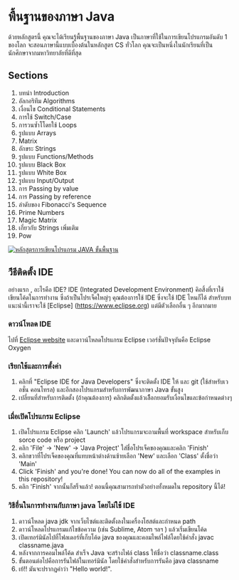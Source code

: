 # พื้นฐานของภาษา Java
ด้วยหลักสูตรนี้ คุณจะได้เรียนรู้พื้นฐานของภาษา Java เป็นภาษาที่ใช้ในการเขียนโปรแกรมอันดับ 1 ของโลก  จะสอนภาษานี้แบบเบื้องต้นในหลักสูตร CS ทั่วโลก คุณจะเป็นหนึ่งในนักเรียนที่เป็นนักศึกษาจากมหาวิทยาลัยที่ดีที่สุด

## Sections
1. บทนำ Introduction 
2. อัลกอริทึม Algorithms 
3. เงื่อนไข Conditional Statements 
4. การใช้  Switch/Case 
5. การวนซ้ำโโดยใช้ Loops
6. รูปแบบ Arrays
7. Matrix
8. อักขระ Strings
10. รูปแบบ Functions/Methods
11. รูปแบบ Black Box
12. รูปแบบ White Box
13. รูปแบบ Input/Output
14. การ Passing by value
15. การ Passing by reference
16. ลำดับของ Fibonacci's Sequence
17. Prime Numbers
18. Magic Matrix
19. เกี่ยวกับ Strings เพิ่มเติม
20. Pow

[![หลักสูตรการเขียนโปรแกรม JAVA ขั้นพื้นฐาน ](https://img.youtube.com/vi/Ztr7_sNmSQI/0.jpg)](https://www.youtube.com/watch?v=Ztr7_sNmSQI&list=PLQ1ShaTNqthL1w5LSw5l7CbjCu5xiKQsA)

## วิีธีติดตั้ง IDE
อย่างแรก , อะไรคือ IDE? IDE (Integrated Development Environment) คิอสิ้งที่เราใช้เขียนโค้ดในการทำงาน ซึ่งถ้าเป็นโปรเจ็คใหญ่ๆ คุณต้องการใช้ IDE ซึ่งจะใช้ IDE ไหนก็ได้  สำหรับบทแนะนำนี้เราจะใช้ [Eclipse] (https://www.eclipse.org) แต่มีตัวเลือกอื่น ๆ อีกมากมาย

### ดาวน์โหลด IDE
ไปที่  [Eclipse website](https://www.eclipse.org/downloads/) และดาวน์โหลดโปรแกรม Eclipse เวอร์ชั่นปัจจุบันคือ Eclipse Oxygen

### เรียกใช้และการตั้งค่า 
1. คลิกที่ "Eclipse IDE for Java Developers" ซึ่งจะติดตั้ง IDE ให้ และ git (ใช้สำหรับเวอชั่น คอนโทรล) และอีกสองโปรแกรมสำหรับการพัฒนาภาษา Java ขั้นสูง
2. เปลี่ยนที่สำหรับการติดตั้ง (ถ้าคุณต้องการ) คลิกติดตั้งแล้วเลืือกยอมรับเงื่อนไขและข้อกำหนดต่างๆ

### เมื่อเปิดโปรแกรม Eclipse
1. เปิดโปรแกรม Eclipse คลิก 'Launch' แล้วโปรแกรมจะถามพื้นที่ workspace สำหรับเก็บ sorce code หรือ project
2. คลิก 'File' -> 'New' -> 'Java Project' ใส่ชื่อโปรเจ็คของคุณและคลิก 'Finish'
3. คลิกขวาที่โปรเจ็คของคุณที่แทบหน้าต่างด้านซ้ายเลือก 'New' และเลือก 'Class' ตั้งชื่อว่า 'Main'
4. Click 'Finish' and you're done! You can now do all of the examples in this repository!
4. คลิก 'Finish' จากนั้นก็สร็จแล้ว! ตอนนี้คุณสามารถทำตัวอย่างทั้งหมดใน repository นี้ได้!

### วิธีอื่นในการทำงานกับภาษา java โดยไม่ใช้ IDE
1. ดาวน์โหลด java jdk จากเว็บไซต์และติดตั้งลงในเครื่องโฮสต์และกำหนด path
2. ดาวน์โหลดโปรแกรมแก้ไขข้อความ (เช่น Sublime, Atom ฯลฯ ) แล้วเริ่มเขียนโค้ด
3. เปิดเทอร์มินัลไปที่โฟลเดอร์ที่เก็บโค้ด java ของคุณและคอมไพล์ไฟล์โดยใช้คำสั่ง javac classname.java
4. หลังจากการคอมไพล์โค้ด สำเร็จ Java จะสร้างไฟล์ class ให้ชื่อว่า classname.class
5. ขั้นตอนต่อไปคือการรันไฟล์ในเทอร์มินัล โดยใช้คำสั่งสำหรับการรันคือ java classname
6. เย้!! มันจะปรากฎคำว่า "Hello world!".
